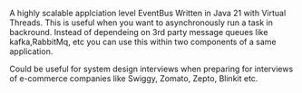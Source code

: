 A highly scalable applciation level EventBus Written in Java 21 with Virtual Threads.
This is useful when you want to asynchronously run a task in backround.
Instead of dependeing on 3rd party message queues like kafka,RabbitMq, etc you can use this within two components of a same application. 

Could be useful for system design interviews when preparing for interviews of e-commerce companies like Swiggy, Zomato, Zepto, Blinkit etc.
